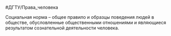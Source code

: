 #ДГТУ/Права_человека 

Социальная норма – общее правило и образцы поведения людей в обществе, обусловленные общественными отношениями и являющиеся результатом сознательной деятельности человека.